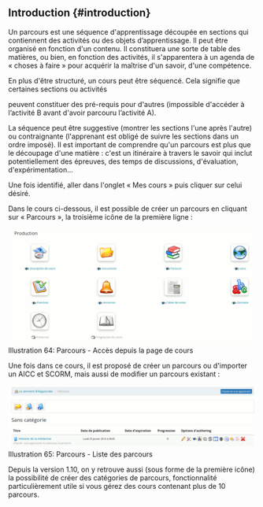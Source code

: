 ## Introduction {#introduction}

Un parcours est une séquence d&#039;apprentissage découpée en sections qui contiennent des activités ou des objets d’apprentissage. Il peut être organisé en fonction d&#039;un contenu. Il constituera une sorte de table des matières, ou bien, en fonction des activités, il s&#039;apparentera à un agenda de « choses à faire » pour acquérir la maîtrise d&#039;un savoir, d&#039;une compétence.

En plus d&#039;être structuré, un cours peut être séquencé. Cela signifie que certaines sections ou activités

peuvent constituer des pré-requis pour d&#039;autres (impossible d&#039;accéder à l’activité B avant d&#039;avoir parcouru l’activité A).

La séquence peut être suggestive (montrer les sections l&#039;une après l&#039;autre) ou contraignante (l&#039;apprenant est obligé de suivre les sections dans un ordre imposé). Il est important de comprendre qu&#039;un parcours est plus que le découpage d&#039;une matière : c&#039;est un itinéraire à travers le savoir qui inclut potentiellement des épreuves, des temps de discussions, d&#039;évaluation, d&#039;expérimentation...

Une fois identifié, aller dans l&#039;onglet « Mes cours » puis cliquer sur celui désiré.

Dans le cours ci-dessous, il est possible de créer un parcours en cliquant sur « Parcours », la troisième icône de la première ligne :

![](../assets/image110.png)Illustration 64: Parcours - Accès depuis la page de cours

Une fois dans ce cours, il est proposé de créer un parcours ou d&#039;importer un AICC et SCORM, mais aussi de modifier un parcours existant :

![](../assets/image111.png)Illustration 65: Parcours - Liste des parcours

Depuis la version 1.10, on y retrouve aussi (sous forme de la première icône) la possibilité de créer des catégories de parcours, fonctionnalité particulièrement utile si vous gérez des cours contenant plus de 10 parcours.